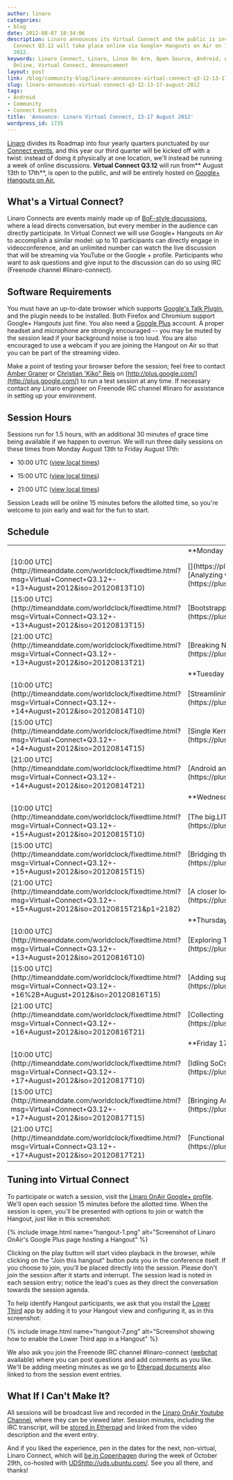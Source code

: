 ```yaml
---
author: linaro
categories:
- blog
date: 2012-08-07 18:34:06
description: Linaro announces its Virtual Connect and the public is invited! Linaro
  Connect Q3.12 will take place online via Google+ Hangouts on Air on 13 - 17 August
  2012.
keywords: Linaro Connect, Linaro, Linux On Arm, Open Source, Android, Arm, Ubuntu,
  Online, Virtual Connect, Announcement
layout: post
link: /blog/community-blog/linaro-announces-virtual-connect-q3-12-13-17-august-2012/
slug: linaro-announces-virtual-connect-q3-12-13-17-august-2012
tags:
- Android
- Community
- Connect Events
title: 'Announce: Linaro Virtual Connect, 13-17 August 2012'
wordpress_id: 1735
---
```


[Linaro](/about/) divides its Roadmap into four yearly quarters punctuated by our [Connect events](https://connect.linaro.org/), and this year our third quarter will be kicked off with a twist: instead of doing it physically at one location, we'll instead be running a week of online discussions. **Virtual Connect Q3.12** will run from** August 13th to 17th**, is open to the public, and will be entirely hosted on [Google+ Hangouts on Air.](http://googleblog.blogspot.com/2012/05/google-hangouts-on-air-broadcast-your.html)

## What's a Virtual Connect?

Linaro Connects are events mainly made up of [BoF-style discussions](http://en.wikipedia.org/wiki/Birds_of_a_feather_(computing)), where a lead directs conversation, but every member in the audience can directly participate. In Virtual Connect we will use Google+ Hangouts on Air to accomplish a similar model: up to 10 participants can directly engage in videoconference, and an unlimited number can watch the live discussion that will be streaming via YouTube or the Google + profile. Participants who want to ask questions and give input to the discussion can do so using IRC (Freenode channel #linaro-connect).


## Software Requirements

You must have an up-to-date browser which supports [Google's Talk Plugin](http://www.google.com/talk/), and the plugin needs to be installed. Both Firefox and Chromium support Google+ Hangouts just fine. You also need a [Google Plus](http://plus.google.com/) account. A proper headset and microphone are strongly encouraged -- you may be muted by the session lead if your background noise is too loud. You are also encouraged to use a webcam if you are joining the Hangout on Air so that you can be part of the streaming video.

Make a point of testing your browser before the session; feel free to contact [Amber Graner](https://plus.google.com/+LinaroOrg) or [Christian 'Kiko" Reis](https://plus.google.com/+LinaroOrg) on [http://plus.google.com/](http://plus.google.com/) to run a test session at any time. If necessary contact any Linaro engineer on Freenode IRC channel #linaro for assistance in setting up your environment.

## Session Hours

Sessions run for 1.5 hours, with an additional 30 minutes of grace time being available if we happen to overrun. We will run three daily sessions on these times from Monday August 13th to Friday August 17th:

  * 10:00 UTC ([view local times](http://timeanddate.com/worldclock/fixedtime.html?iso=20120813T1000))


  * 15:00 UTC ([view local times](http://timeanddate.com/worldclock/fixedtime.html?iso=20120813T1500))


  * 21:00 UTC ([view local times](http://timeanddate.com/worldclock/fixedtime.html?iso=20120813T2100))


Session Leads will be online 15 minutes before the allotted time, so you're welcome to join early and wait for the fun to start.

## **Schedule**

<table class="table responsive-table">
<tbody >
<tr >

<td markdown="1">
</td>

<td markdown="1">**Monday 13th**
</td>

<td markdown="1">
</td>
</tr>
<tr >

<td markdown="1">[10:00 UTC](http://timeanddate.com/worldclock/fixedtime.html?msg=Virtual+Connect+Q3.12+-+13+August+2012&iso=20120813T10)
</td>

<td markdown="1">[](https://plus.google.com/u/4/events/chg423plp1gk0quvti1d0q1o7fc/116754366033915823792)[Analyzing vectorizer performance regressions in GCC 4.7 and 4.8](https://plus.google.com/u/4/events/chg423plp1gk0quvti1d0q1o7fc/116754366033915823792)
</td>

<td markdown="1">[Michael Hope](/about/)
</td>
</tr>
<tr >

<td markdown="1">[15:00 UTC](http://timeanddate.com/worldclock/fixedtime.html?msg=Virtual+Connect+Q3.12+-+13+August+2012&iso=20120813T15)
</td>

<td markdown="1">[Bootstrapping OpenEmbedded for Armv8's AArch64](https://plus.google.com/u/4/events/c8oj8uf68bgd8qc8jen3i4n5n7c/116754366033915823792)
</td>

<td markdown="1">[Ricardo Salveti](/about/)
</td>
</tr>
<tr >

<td markdown="1">[21:00 UTC](http://timeanddate.com/worldclock/fixedtime.html?msg=Virtual+Connect+Q3.12+-+13+August+2012&iso=20120813T21)
</td>

<td markdown="1">[Breaking New Ground Through Host-Side Test Automation](https://plus.google.com/u/4/events/c8ej4ed9oqcf50bhrno4unb6feo/116754366033915823792)
</td>

<td markdown="1">[Andy Doan](/about/)
</td>
</tr>
<tr >

<td markdown="1">
</td>

<td markdown="1">**Tuesday 14th**
</td>

<td markdown="1">
</td>
</tr>
<tr >

<td markdown="1">[10:00 UTC](http://timeanddate.com/worldclock/fixedtime.html?msg=Virtual+Connect+Q3.12+-+14+August+2012&iso=20120814T10)
</td>

<td markdown="1">[Streamlining Manual QA Testing of Arm Devices](https://plus.google.com/u/4/events/cc886k14b73mebcp89ucpqccr5o/116754366033915823792)
</td>

<td markdown="1">[Paul Larson](/about/)
</td>
</tr>
<tr >

<td markdown="1">[15:00 UTC](http://timeanddate.com/worldclock/fixedtime.html?msg=Virtual+Connect+Q3.12+-+14+August+2012&iso=20120814T15)
</td>

<td markdown="1">[Single Kernel Binary for Arm Devices: A Health Check](https://plus.google.com/u/4/events/cncjqpf76o5ps9d8igj068gibeo/116754366033915823792)
</td>

<td markdown="1">[Deepak Saxena](/about/)
</td>
</tr>
<tr >

<td markdown="1">[21:00 UTC](http://timeanddate.com/worldclock/fixedtime.html?msg=Virtual+Connect+Q3.12+-+14+August+2012&iso=20120814T21)
</td>

<td markdown="1">[Android and Traditional Linux: Differences and Convergence](https://plus.google.com/u/4/events/cj4fohi8vddvjj5j9oee5mp3vhc/116754366033915823792)
</td>

<td markdown="1">[Zach Pfeffer](/about/)
</td>
</tr>
<tr >

<td markdown="1">
</td>

<td markdown="1">**Wednesday 15th**
</td>

<td markdown="1">
</td>
</tr>
<tr >

<td markdown="1">[10:00 UTC](http://timeanddate.com/worldclock/fixedtime.html?msg=Virtual+Connect+Q3.12+-+15+August+2012&iso=20120815T10)
</td>

<td markdown="1">[The big.LITTLE MP Roadmap](https://plus.google.com/u/4/events/chpcpo0nu406sghml0raft5lioc/116754366033915823792)
</td>

<td markdown="1">[Amit Kucheria](/about/)
</td>
</tr>
<tr >

<td markdown="1">[15:00 UTC](http://timeanddate.com/worldclock/fixedtime.html?msg=Virtual+Connect+Q3.12+-+15+August+2012&iso=20120815T15)
</td>

<td markdown="1">[Bridging the Gaps in the Android and Linux Graphics Stacks](https://plus.google.com/u/4/events/c8d0o49ktnp7js605t5r6nkjvr4/116754366033915823792)
</td>

<td markdown="1">[Jesse Barker](/about/)
</td>
</tr>
<tr >

<td markdown="1">[21:00 UTC](http://timeanddate.com/worldclock/fixedtime.html?msg=Virtual+Connect+Q3.12+-+15+August+2012&iso=20120815T21&p1=2182)
</td>

<td markdown="1">[A closer look at Dalvik & native performance on the Cortex A9 and A15](https://plus.google.com/u/4/events/c9r67l6t01cgvgo6sjclfccqo00/116754366033915823792)
</td>

<td markdown="1">[Zach Pfeffer](/about/)
</td>
</tr>
<tr >

<td markdown="1">
</td>

<td markdown="1">**Thursday 16th**
</td>

<td markdown="1">
</td>
</tr>
<tr >

<td markdown="1">[10:00 UTC](http://timeanddate.com/worldclock/fixedtime.html?msg=Virtual+Connect+Q3.12+-+13+August+2012&iso=20120816T10)
</td>

<td markdown="1">[Exploring The Performance Impact of PGO and LTO on Arm](https://plus.google.com/u/4/events/ctbhhsk4rearkp4hfdt99ei3110/116754366033915823792)
</td>

<td markdown="1">[Michael Hope](/about/)
</td>
</tr>
<tr >

<td markdown="1">[15:00 UTC](http://timeanddate.com/worldclock/fixedtime.html?msg=Virtual+Connect+Q3.12+-+16%2B+August+2012&iso=20120816T15)
</td>

<td markdown="1">[Adding support for new Android platforms in Linaro, Summer Edition](https://plus.google.com/u/4/events/cuedgatkfdhfcf88co78q65g3s0/116754366033915823792)
</td>

<td markdown="1">[Zach Pfeffer](/about/)
</td>
</tr>
<tr >

<td markdown="1">[21:00 UTC](http://timeanddate.com/worldclock/fixedtime.html?msg=Virtual+Connect+Q3.12+-+16+August+2012&iso=20120816T21)
</td>

<td markdown="1">[Collecting Linux test results in QA Dashboards for LAVA](https://plus.google.com/u/4/events/ci47ba7bu2o2lh1281mpqhuh490/116754366033915823792)
</td>

<td markdown="1">[Paul Larson](/about/)
</td>
</tr>
<tr >

<td markdown="1">
</td>

<td markdown="1">**Friday 17th**
</td>

<td markdown="1">
</td>
</tr>
<tr >

<td markdown="1">[10:00 UTC](http://timeanddate.com/worldclock/fixedtime.html?msg=Virtual+Connect+Q3.12+-+17+August+2012&iso=20120817T10)
</td>

<td markdown="1">[Idling SoCs in a busy world: cpuidle, hotplug and beyond](https://plus.google.com/u/4/events/cvmu9bh44hft0b11desgfvt8euo/116754366033915823792)
</td>

<td markdown="1">[Amit Kucheria](/about/)
</td>
</tr>
<tr >

<td markdown="1">[15:00 UTC](http://timeanddate.com/worldclock/fixedtime.html?msg=Virtual+Connect+Q3.12+-+17+August+2012&iso=20120817T15)
</td>

<td markdown="1">[Bringing Arm STM support to Linux: A Status Update](https://plus.google.com/u/4/events/cfkf94b6tlhr2oos4kh25jq3fbo/116754366033915823792)
</td>

<td markdown="1">[Deepak Saxena](/about/)
</td>
</tr>
<tr >

<td markdown="1">[21:00 UTC](http://timeanddate.com/worldclock/fixedtime.html?msg=Virtual+Connect+Q3.12+-+17+August+2012&iso=20120817T21)
</td>

<td markdown="1">[Functional Regression Testing for Graphical Environments](https://plus.google.com/u/4/events/cpnvifmi8tvgnbq72eelo0a17do/116754366033915823792)
</td>

<td markdown="1">[Jesse Barker](/about/)
</td>
</tr>
</tbody>
</table>

## Tuning into Virtual Connect

To participate or watch a session, visit the [Linaro OnAir Google+ profile](https://plus.google.com/116754366033915823792/posts). We'll open each session 15 minutes before the allotted time. When the session is open, you'll be presented with options to join or watch the Hangout, just like in this screenshot:

{% include image.html name="hangout-1.png" alt="Screenshot of Linaro OnAir's Google Plus page hosting a Hangout" %}

Clicking on the play button will start video playback in the browser, while clicking on the "Join this hangout" button puts you in the conference itself. If you choose to join, you'll be placed directly into the session.  Please don't join the session after it starts and interrupt. The  session lead is noted in each session entry; notice the lead's cues as they direct the conversation towards the session agenda.

To help identify Hangout participants, we ask that you install the [Lower Third](https://plus.google.com/+LinaroOrg) app by adding it to your Hangout view and configuring it, as in this screenshot:

{% include image.html name="hangout-7.png" alt="Screenshot showing how to enable the Lower Third app in a Hangout" %}

We also ask you join the Freenode IRC channel #linaro-connect ([webchat](http://webchat.freenode.net/) available) where you can post questions and add comments as you like. We'll be adding meeting minutes as we go to [Etherpad documents](http://pad.linaro.org/zXeyEakj4V) also linked to from the session event entries.

## What If I Can't Make It?

All sessions will be broadcast live and recorded in the [Linaro OnAir Youtube Channel](http://www.youtube.com/channel/UCIVqQKxCyQLJS6xvSmfndLA?feature=mhee), where they can be viewed later. Session minutes, including the IRC transcript, will be [stored in Etherpad](http://pad.linaro.org/zXeyEakj4V) and linked from the video description and the event entry.

And if you liked the experience, pen in the dates for the next, non-virtual, Linaro Connect, which will [be in Copenhagen](https://connect.linaro.org/resources/) during the week of October 29th, co-hosted with [UDS]()http://uds.ubuntu.com/. See you all there, and thanks!